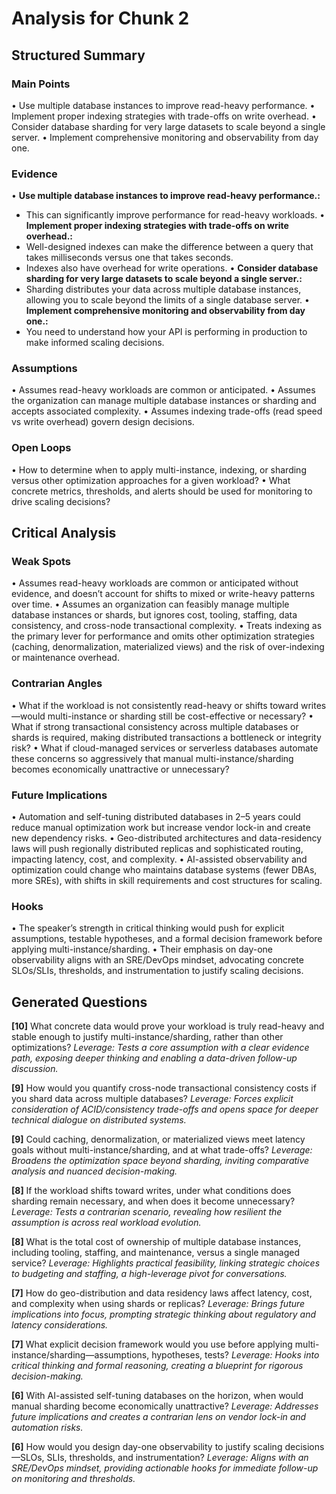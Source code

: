 # Analysis for Chunk 2

## Structured Summary

### Main Points
• Use multiple database instances to improve read-heavy performance.
• Implement proper indexing strategies with trade-offs on write overhead.
• Consider database sharding for very large datasets to scale beyond a single server.
• Implement comprehensive monitoring and observability from day one.

### Evidence
• **Use multiple database instances to improve read-heavy performance.:**
  - This can significantly improve performance for read-heavy workloads.
• **Implement proper indexing strategies with trade-offs on write overhead.:**
  - Well-designed indexes can make the difference between a query that takes milliseconds versus one that takes seconds.
  - Indexes also have overhead for write operations.
• **Consider database sharding for very large datasets to scale beyond a single server.:**
  - Sharding distributes your data across multiple database instances, allowing you to scale beyond the limits of a single database server.
• **Implement comprehensive monitoring and observability from day one.:**
  - You need to understand how your API is performing in production to make informed scaling decisions.

### Assumptions
• Assumes read-heavy workloads are common or anticipated.
• Assumes the organization can manage multiple database instances or sharding and accepts associated complexity.
• Assumes indexing trade-offs (read speed vs write overhead) govern design decisions.

### Open Loops
• How to determine when to apply multi-instance, indexing, or sharding versus other optimization approaches for a given workload?
• What concrete metrics, thresholds, and alerts should be used for monitoring to drive scaling decisions?

## Critical Analysis

### Weak Spots
• Assumes read-heavy workloads are common or anticipated without evidence, and doesn’t account for shifts to mixed or write-heavy patterns over time.
• Assumes an organization can feasibly manage multiple database instances or shards, but ignores cost, tooling, staffing, data consistency, and cross-node transactional complexity.
• Treats indexing as the primary lever for performance and omits other optimization strategies (caching, denormalization, materialized views) and the risk of over-indexing or maintenance overhead.

### Contrarian Angles
• What if the workload is not consistently read-heavy or shifts toward writes—would multi-instance or sharding still be cost-effective or necessary?
• What if strong transactional consistency across multiple databases or shards is required, making distributed transactions a bottleneck or integrity risk?
• What if cloud-managed services or serverless databases automate these concerns so aggressively that manual multi-instance/sharding becomes economically unattractive or unnecessary?

### Future Implications
• Automation and self-tuning distributed databases in 2–5 years could reduce manual optimization work but increase vendor lock-in and create new dependency risks.
• Geo-distributed architectures and data-residency laws will push regionally distributed replicas and sophisticated routing, impacting latency, cost, and complexity.
• AI-assisted observability and optimization could change who maintains database systems (fewer DBAs, more SREs), with shifts in skill requirements and cost structures for scaling.

### Hooks
• The speaker’s strength in critical thinking would push for explicit assumptions, testable hypotheses, and a formal decision framework before applying multi-instance/sharding.
• Their emphasis on day-one observability aligns with an SRE/DevOps mindset, advocating concrete SLOs/SLIs, thresholds, and instrumentation to justify scaling decisions.

## Generated Questions

**[10]** What concrete data would prove your workload is truly read-heavy and stable enough to justify multi-instance/sharding, rather than other optimizations?
*Leverage: Tests a core assumption with a clear evidence path, exposing deeper thinking and enabling a data-driven follow-up discussion.*

**[9]** How would you quantify cross-node transactional consistency costs if you shard data across multiple databases?
*Leverage: Forces explicit consideration of ACID/consistency trade-offs and opens space for deeper technical dialogue on distributed systems.*

**[9]** Could caching, denormalization, or materialized views meet latency goals without multi-instance/sharding, and at what trade-offs?
*Leverage: Broadens the optimization space beyond sharding, inviting comparative analysis and nuanced decision-making.*

**[8]** If the workload shifts toward writes, under what conditions does sharding remain necessary, and when does it become unnecessary?
*Leverage: Tests a contrarian scenario, revealing how resilient the assumption is across real workload evolution.*

**[8]** What is the total cost of ownership of multiple database instances, including tooling, staffing, and maintenance, versus a single managed service?
*Leverage: Highlights practical feasibility, linking strategic choices to budgeting and staffing, a high-leverage pivot for conversations.*

**[7]** How do geo-distribution and data residency laws affect latency, cost, and complexity when using shards or replicas?
*Leverage: Brings future implications into focus, prompting strategic thinking about regulatory and latency considerations.*

**[7]** What explicit decision framework would you use before applying multi-instance/sharding—assumptions, hypotheses, tests?
*Leverage: Hooks into critical thinking and formal reasoning, creating a blueprint for rigorous decision-making.*

**[6]** With AI-assisted self-tuning databases on the horizon, when would manual sharding become economically unattractive?
*Leverage: Addresses future implications and creates a contrarian lens on vendor lock-in and automation risks.*

**[6]** How would you design day-one observability to justify scaling decisions—SLOs, SLIs, thresholds, and instrumentation?
*Leverage: Aligns with an SRE/DevOps mindset, providing actionable hooks for immediate follow-up on monitoring and thresholds.*

